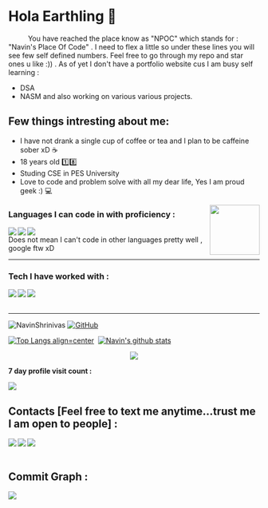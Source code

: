 <h1> Hola Earthling 👋 </h1>


&nbsp;&nbsp;&nbsp;&nbsp;&nbsp;&nbsp;&nbsp;&nbsp;&nbsp;&nbsp;You have reached the place know as "NPOC" which stands for : "Navin's Place Of Code" . I need to flex a little so under these lines you will see few self defined numbers.
Feel free to go through my repo and star ones u like :)) . As of yet I don't have a portfolio website cus I am busy self learning :

- DSA
- NASM
 and also working on various various projects.
 
 <h2>Few things intresting about me:</h2>
 
 - I have not drank a single cup of coffee or tea and I plan to be caffeine sober xD :coffee:
 - 18 years old :one::eight:
 - Studing CSE in PES University 
 - Love to code and problem solve with all my dear life, Yes I am proud geek :) :computer:


<img align='right' src='https://user-images.githubusercontent.com/5713670/87202985-820dcb80-c2b6-11ea-9f56-7ec461c497c3.gif' width='100"'>


<h3> Languages I can code in with proficiency : </h3>

<img align='left' src="https://img.icons8.com/color/48/000000/c-plus-plus-logo.png"/> <img align='left' src="https://img.icons8.com/color/48/000000/python.png"/> <img src="https://img.icons8.com/color/48/000000/c-programming.png"/><br>Does not mean I can't code in other languages pretty well , google ftw xD<br><hr>

<h3> Tech I have worked with : </h3>

<img align='left' src="https://img.icons8.com/color/48/000000/linux.png"/> <img align='left' src="https://img.icons8.com/color/48/000000/heroku.png"/> <img align="left" src="https://img.icons8.com/fluent/48/000000/android-os.png"/> <br><br><hr>


<img src="https://komarev.com/ghpvc/?username=NavinShrinivas&style=flat-square" alt="NavinShrinivas" /> [![GitHub](https://img.shields.io/badge/dynamic/json?logo=github&label=GitHub+Followers&labelColor=282c34&color=181717&query=%24.data.totalSubs&url=https%3A%2F%2Fapi.spencerwoo.com%2Fsubstats%2F%3Fsource%3Dgithub%26queryKey%3DNavinShrinivas&longCache=true&theme=dracula)](https://github.com/NavinShrinivas) 

[![Top Langs align=center](https://github-readme-stats.vercel.app/api/top-langs/?username=NavinShrinivas&layout=compact&theme=tokyonight&count_private=true)](https://github.com/NavinShrinivas)&nbsp;&nbsp;[![Navin's github stats](https://github-readme-stats.vercel.app/api?username=NavinShrinivas&hide=issues&show_icons=true&include_all_commits=true&theme=tokyonight&count_private=true)](https://github.com/NavinShrinivas)
<p align="center">
<img src="https://github-readme-streak-stats.herokuapp.com/?user=NavinShrinivas&currStreakNum=2FD3EB&fire=pink&sideLabels=F00&theme=nightowl"/>
</p>
<p><b>7 day profile visit count : </b></p>
<img src="https://profile-counter.glitch.me/NavinShrinivas/count.svg" />

<h2> Contacts [Feel free to text me anytime...trust me I am open to people] : </h2>

[<img align="left" src="https://img.icons8.com/fluent/48/000000/instagram-new.png"/>][instagram]
[<img align="left" src="https://img.icons8.com/fluent/48/000000/telegram-app.png"/>][telegram]
[<img align="left" src="https://img.icons8.com/fluent/48/000000/gmail.png"/>][email]




[instagram]: https://www.instagram.com/navin_shrinivas
[telegram]: https://t.me/navinshrinivas
[email]: mailto:karupal2002@gmail.com
<br> <br>

<h2> Commit Graph : </h2>
<img align="left" src="https://activity-graph.herokuapp.com/graph?username=NavinShrinivas&theme=github"/>
<!--**NavinShrinivas/NavinShrinivas** is a ✨ _special_ ✨ repository because its `README.md` (this file) appears on your GitHub profile.-->
